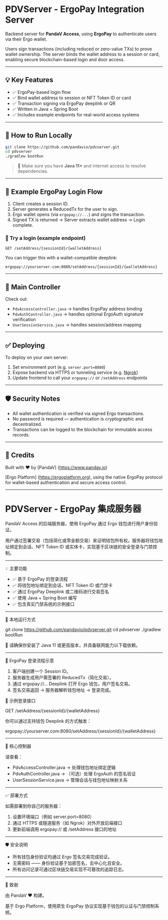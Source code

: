 # PDVServer - ErgoPay Integration Server

Backend server for **PandaV Access**, using **ErgoPay** to authenticate users via their Ergo wallet.

Users sign transactions (including reduced or zero-value TXs) to prove wallet ownership. The server binds the wallet address to a session or card, enabling secure blockchain-based login and door access.

---

## 💡 Key Features

- ✅ ErgoPay-based login flow
- ✅ Bind wallet address to session or NFT Token ID or card
- ✅ Transaction signing via ErgoPay deeplink or QR
- ✅ Written in Java + Spring Boot
- ✅ Includes example endpoints for real-world access systems

---

## 🔧 How to Run Locally

```bash
git clone https://github.com/pandavio/pdvserver.git
cd pdvserver
./gradlew bootRun

```

> 📝 Make sure you have **Java 11+** and internet access to resolve dependencies.

---

## 🔗 Example ErgoPay Login Flow

1. Client creates a session ID.
2. Server generates a ReducedTx for the user to sign.
3. Ergo wallet opens (via `ergopay://...`) and signs the transaction.
4. Signed TX is returned → Server extracts wallet address → Login complete.

### 🔄 Try a login (example endpoint)

```http
GET /setAddress/{sessionId}/{walletAddress}
```

You can trigger this with a wallet-compatible deeplink:

```
ergopay://yourserver.com:8080/setAddress/{sessionId}/{walletAddress}
```

---

## 📂 Main Controller

Check out:

- `PdvAccessController.java` → handles ErgoPay address binding
- `PdvAuthController.java` → handles optional ErgoAuth signature verification
- `UserSessionService.java` → handles session/address mapping

---

## ✅ Deploying

To deploy on your own server:

1. Set environment port (e.g. `server.port=8080`)
2. Expose backend via HTTPS or tunneling service (e.g. [Ngrok](https://ngrok.com/))
3. Update frontend to call your `ergopay://` or `/setAddress` endpoints

---

## 🛡️ Security Notes

- All wallet authentication is verified via signed Ergo transactions.
- No password is required — authentication is cryptographic and decentralized.
- Transactions can be logged to the blockchain for immutable access records.

---

## 🧠 Credits

Built with ❤️ by [PandaV] (https://www.pandav.io)

[Ergo Platform] (https://ergoplatform.org), using the native ErgoPay protocol for wallet-based authentication and secure access control.

---

# PDVServer - ErgoPay 集成服务器

PandaV Access 的后端服务器，使用 ErgoPay 通过 Ergo 钱包进行用户身份验证。

用户通过签署交易（包括简化或零金额交易）来证明钱包所有权。服务器将钱包地址绑定到会话、NFT Token ID 或实体卡，实现基于区块链的安全登录与门禁控制。

---

💡 主要功能

- ✅ 基于 ErgoPay 的登录流程
- ✅ 将钱包地址绑定到会话、NFT Token ID 或门禁卡
- ✅ 通过 ErgoPay Deeplink 或二维码进行交易签名
- ✅ 使用 Java + Spring Boot 编写
- ✅ 包含真实门禁系统的示例接口

---

🔧 本地运行方式

git clone https://github.com/pandavio/pdvserver.git
cd pdvserver
./gradlew bootRun

📝 请确保你安装了 Java 11 或更高版本，并具备联网能力以下载依赖。

---

🔗 ErgoPay 登录流程示意

1. 客户端创建一个 Session ID。
2. 服务器生成用户需签署的 ReducedTx（简化交易）。
3. 通过 ergopay://... Deeplink 打开 Ergo 钱包，用户签名交易。
4. 签名交易返回 → 服务器解析钱包地址 → 登录完成。

🔄 示例登录接口

GET /setAddress/{sessionId}/{walletAddress}

你可以通过支持钱包 Deeplink 的方式触发：

ergopay://yourserver.com:8080/setAddress/{sessionId}/{walletAddress}

---

📂 核心控制器

请查看：

- PdvAccessController.java → 处理钱包地址绑定逻辑
- PdvAuthController.java → （可选）处理 ErgoAuth 的签名验证
- UserSessionService.java → 管理会话与钱包地址映射关系

---

✅ 部署方式

如需部署到你自己的服务器：

1. 设置环境端口（例如 server.port=8080）
2. 通过 HTTPS 或隧道服务（如 Ngrok）对外开放后端接口
3. 更新前端调用 ergopay:// 或 /setAddress 接口的地址

---

🛡️ 安全说明

- 所有钱包身份验证均通过 Ergo 签名交易完成验证。
- 无需密码 —— 身份验证基于加密签名，去中心化且安全。
- 所有访问记录可通过区块链交易实现不可篡改的追踪日志。

---

🧠 致谢

由 PandaV ❤️ 构建。

基于 Ergo Platform，使用原生 ErgoPay 协议实现基于钱包的认证与门禁控制系统。
